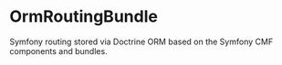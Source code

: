 # OrmRoutingBundle
Symfony routing stored via Doctrine ORM based on the Symfony CMF components and bundles.
